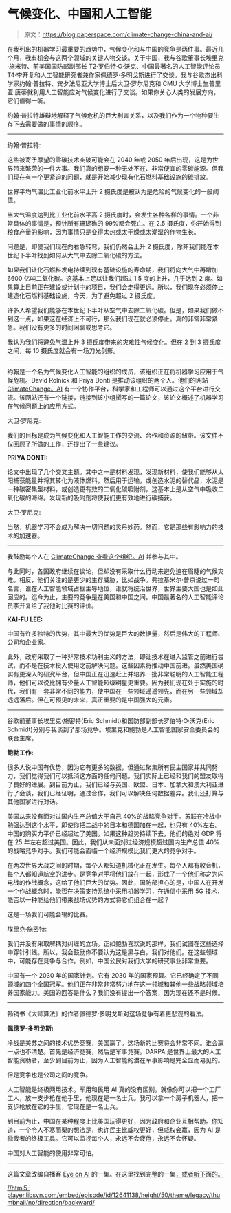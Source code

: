 # 气候变化、中国和人工智能

> 原文：<https://blog.paperspace.com/climate-change-china-and-ai/>

在我列出的机器学习最重要的趋势中，气候变化和与中国的竞争是两件事。最近几个月，我有机会与这两个领域的关键人物交谈。关于中国，我与谷歌董事长埃里克·施米特、前美国国防部副部长 T2·罗伯特·O·沃克、中国最著名的人工智能评论员 T4·李开复和人工智能研究者兼作家佩德罗·多明戈斯进行了交谈。我与谷歌杰出科学家约翰·普拉特、宾夕法尼亚大学博士后大卫·罗尔尼克和 CMU 大学博士生普里亚·唐蒂就利用人工智能应对气候变化进行了交谈。如果你关心人类的发展方向，它们值得一听。

约翰·普拉特雄辩地解释了气候危机的巨大利害关系，以及我们作为一个物种要生存下去需要做的事情的顺序。

* * *

约翰·普拉特:

这些被寄予厚望的零碳技术突破可能会在 2040 年或 2050 年后出现，这是为世界带来繁荣的一件大事。我们真的想要一种无处不在、非常便宜的零碳能源。但我们现在有一个更紧迫的问题，就是开始减少现有化石燃料基础设施的碳排放。

世界平均气温比工业化前水平上升 2 摄氏度是被认为是危险的气候变化的一般阈值。

当大气温度达到比工业化前水平高 2 摄氏度时，会发生各种各样的事情。一个非常具体的事情是，预计所有珊瑚礁的 99%都会死亡。在 2.5 摄氏度，你开始得到粮食产量的影响，因为事情只是变得太热或太干燥或太潮湿的作物生长。

问题是，即使我们现在向右急转弯，我们仍然会上升 2 摄氏度，除非我们能在本世纪下半叶找到如何从大气中去除二氧化碳的方法。

如果我们让化石燃料发电持续到现有基础设施的寿命期，我们将向大气中再增加 6600 亿吨二氧化碳。这基本上足以让我们超过 1.5 度的上升，几乎达到 2 度。如果算上目前正在建设或计划中的项目，我们会走得更远。所以，我们现在必须停止建造化石燃料基础设施，今天，为了避免超过 2 摄氏度。

许多人希望我们能够在本世纪下半叶从空气中去除二氧化碳。但是，如果我们做不到这一点，如果这在经济上不可行，那么我们现在就必须停止。真的非常非常紧急。我们没有更多的时间闲聊或思考它。

我认为我们将避免气温上升 3 摄氏度带来的灾难性气候变化。但在 2 到 3 摄氏度之间，每 10 摄氏度就会有一场刀光剑影。

* * *

约翰是一个名为气候变化人工智能的组织的成员，该组织正在将机器学习应用于气候危机。David Rolnick 和 Priya Donti 是推动该组织的两个人。他们的网站 [ClimateChange。AI](https://www.climatechange.ai/) 有一个协作平台，科学家和工程师可以通过这个平台进行交流。该网站还有一个链接，链接到该小组撰写的一篇论文，该论文概述了机器学习在气候问题上的应用方式。

大卫·罗尼克:

我们的目标是成为气候变化和人工智能工作的交流、合作和资源的纽带。该文件不仅回顾了所做的工作，还提出了一些建议。

**PRIYA DONTI:**

论文中出现了几个交叉主题。其中之一是材料发现，发现新材料，使我们能够从太阳捕获能量并将其转化为液体燃料，然后用于运输，或创造水泥的替代品，水泥是一种碳密集型材料，或创造更有效的二氧化碳吸附剂，这基本上是从空气中吸收二氧化碳的海绵。发现新的吸附剂将使我们更有效地进行碳捕获。

大卫·罗尼克:

当然，机器学习不会成为解决一切问题的灵丹妙药。然而，它是那些有影响力的技术的加速器。

* * *

我鼓励每个人在 [ClimateChange 查看这个组织。AI](https://www.climatechange.ai/) 并参与其中。

与此同时，各国政府继续在谈论，但却没有采取什么行动来避免迫在眉睫的气候灾难。相反，他们关注的是更少的生存威胁，比如战争。弗拉基米尔·普京说过一句名言，谁在人工智能领域占据主导地位，谁就将统治世界，世界主要大国也是如此回应的。迄今为止，主要的竞争是在美国和中国之间。中国最著名的人工智能评论员李开复给了我他对比赛的评价。

**KAI-FU LEE:**

中国有许多独特的优势，其中最大的优势是巨大的数据量，然后是伟大的工程师、公司和企业家。

此外，政府采取了一种非常技术功利主义的方法，即让技术在进入监管之前进行尝试，而不是在技术投入使用之前解决问题。这些因素将推动中国前进。虽然美国确实有更深入的研究平台，但中国正在迅速赶上并培养一批非常聪明的人工智能工程师，他们可以说比拥有少量人工智能超级明星更重要。因为我们现在处于实施的时代，我们有一套非常不同的能力，使中国在一些领域遥遥领先，而在另一些领域却远远落后。但在可预见的未来，真正重要的是中国强大的元素。

* * *

谷歌前董事长埃里克·施密特(Eric Schmidt)和国防部副部长罗伯特·O·沃克(Eric Schmidt)分别与我谈到了那场竞争。埃里克和鲍勃是人工智能国家安全委员会的联合主席。

**鲍勃工作:**

很多人说中国有优势，因为它有更多的数据，但通过聚集所有民主国家并共同努力，我们觉得我们可以抵消这方面的任何问题。我们实际上已经和我们的盟友取得了良好的进展。到目前为止，我们已经与英国、欧盟、日本、加拿大和澳大利亚进行了会谈，我们已经证明，通过合作，我们可以解决任何数据差异。我们还打算与其他国家进行对话。

美国从来没有面对过国内生产总值大于自己 40%的战略竞争对手。苏联在冷战中勉强达到这个水平，即使你把二战中的日本和德国加在一起，也只有 40%左右。中国的购买力平价已经超过了美国。如果这种趋势持续下去，他们的绝对 GDP 将在 25 年左右超过美国。因此，我们从未面对过经济规模超过国内生产总值 40%的战略竞争对手。我们可能会面临一个经济规模比我们更大的竞争对手。

在两次世界大战之间的时期，每个人都知道机械化正在发生。每个人都有收音机，每个人都知道航空的进步。是竞争对手将他们放在一起，形成了一个他们称之为闪电战的作战概念，这给了他们巨大的优势。因此，国防部担心的是，中国人在开发一个作战概念时，能否在决策支持系统中采用机器学习，在通信中采用 5G 技术，能否以一种能给他们带来战场优势的方式将它们组合在一起？

这是一场我们可能会输的比赛。

埃里克·施密特:

我们并没有采取解耦对纠缠的立场。正如鲍勃喜欢说的那样，我们试图在这些选择中穿针引线。所以，我会鼓励你不要认为这是黑与白，我们对他们。在这些领域中，可能存在竞争与合作。例如，中国公民对我们大学的研究事业非常重要。

中国有一个 2030 年的国家计划。它有 2030 年的国家预算。它已经确定了不同领域的四个全国冠军。他们正在非常非常努力地在这一领域和其他一些战略领域培养国家能力。美国的回答是什么？我们没有提出一个答案，因为现在还不是时候。

* * *

畅销书《大师算法》的作者佩德罗·多明戈斯对这场竞争有着更悲观的看法。

**佩德罗·多明戈斯:**

冷战是美苏之间的技术优势竞赛，美国赢了。这场新的比赛将会非常不同。谁会赢一点也不清楚。首先是经济竞赛，然后是军事竞赛。DARPA 是世界上最大的人工智能资助者，至少到目前为止，因为人工智能的潜在军事影响是完全显而易见的。

但是竞争也是公司之间的竞争。

人工智能是终极两用技术。军用和民用 AI 真的没有区别。就像你可以把一个工厂工人，放一支步枪在他手里，他现在是一名士兵。我可以拿一个房子机器人，把一支步枪放在它的手里，它现在是一名士兵。

到目前为止，中国在某种程度上比美国玩得更好，因为政府和企业互相帮助。你知道，一个令人不寒而栗的想法是，也许民主比威权更好，但威权会赢，因为 AI 是独裁者的终极工具。它可以监视每个人，永远不会疲倦，永远不会怀疑。

中国对人工智能的使用非常可怕。

* * *

这篇文章改编自播客 [Eye on AI](https://www.eye-on.ai/) 的一集。在这里找到完整的一集[，或者听下面的。](https://www.eye-on.ai/podcast-030)

[//html5-player.libsyn.com/embed/episode/id/12641138/height/50/theme/legacy/thumbnail/no/direction/backward/](//html5-player.libsyn.com/embed/episode/id/12641138/height/50/theme/legacy/thumbnail/no/direction/backward/)